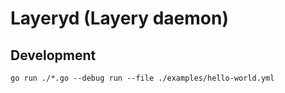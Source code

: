 # Layeryd (Layery daemon)


## Development
```
go run ./*.go --debug run --file ./examples/hello-world.yml
```
